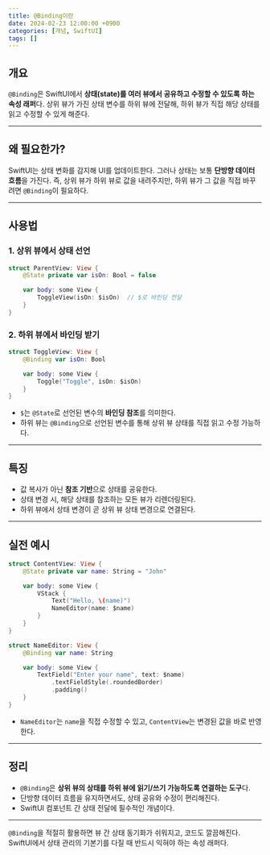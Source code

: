 ```yaml
---
title: @Binding이란
date: 2024-02-23 12:00:00 +0900
categories: [개념, SwiftUI]
tags: []
---
```


## 개요

`@Binding`은 SwiftUI에서 **상태(state)를 여러 뷰에서 공유하고 수정할 수 있도록 하는 속성 래퍼**다.
상위 뷰가 가진 상태 변수를 하위 뷰에 전달해, 하위 뷰가 직접 해당 상태를 읽고 수정할 수 있게 해준다.

---

## 왜 필요한가?

SwiftUI는 상태 변화를 감지해 UI를 업데이트한다.
그러나 상태는 보통 **단방향 데이터 흐름**을 가진다. 즉, 상위 뷰가 하위 뷰로 값을 내려주지만, 하위 뷰가 그 값을 직접 바꾸려면 `@Binding`이 필요하다.

---

## 사용법

### 1. 상위 뷰에서 상태 선언

```swift
struct ParentView: View {
    @State private var isOn: Bool = false

    var body: some View {
        ToggleView(isOn: $isOn)  // $로 바인딩 전달
    }
}
```

### 2. 하위 뷰에서 바인딩 받기

```swift
struct ToggleView: View {
    @Binding var isOn: Bool

    var body: some View {
        Toggle("Toggle", isOn: $isOn)
    }
}
```

* `$`는 `@State`로 선언된 변수의 **바인딩 참조**를 의미한다.
* 하위 뷰는 `@Binding`으로 선언된 변수를 통해 상위 뷰 상태를 직접 읽고 수정 가능하다.

---

## 특징

* 값 복사가 아닌 **참조 기반**으로 상태를 공유한다.
* 상태 변경 시, 해당 상태를 참조하는 모든 뷰가 리렌더링된다.
* 하위 뷰에서 상태 변경이 곧 상위 뷰 상태 변경으로 연결된다.

---

## 실전 예시

```swift
struct ContentView: View {
    @State private var name: String = "John"

    var body: some View {
        VStack {
            Text("Hello, \(name)")
            NameEditor(name: $name)
        }
    }
}

struct NameEditor: View {
    @Binding var name: String

    var body: some View {
        TextField("Enter your name", text: $name)
            .textFieldStyle(.roundedBorder)
            .padding()
    }
}
```

* `NameEditor`는 `name`을 직접 수정할 수 있고, `ContentView`는 변경된 값을 바로 반영한다.

---

## 정리

* `@Binding`은 **상위 뷰의 상태를 하위 뷰에 읽기/쓰기 가능하도록 연결하는 도구**다.
* 단방향 데이터 흐름을 유지하면서도, 상태 공유와 수정이 편리해진다.
* SwiftUI 컴포넌트 간 상태 전달에 필수적인 개념이다.

---

`@Binding`을 적절히 활용하면 뷰 간 상태 동기화가 쉬워지고, 코드도 깔끔해진다.
SwiftUI에서 상태 관리의 기본기를 다질 때 반드시 익혀야 하는 속성 래퍼다.
